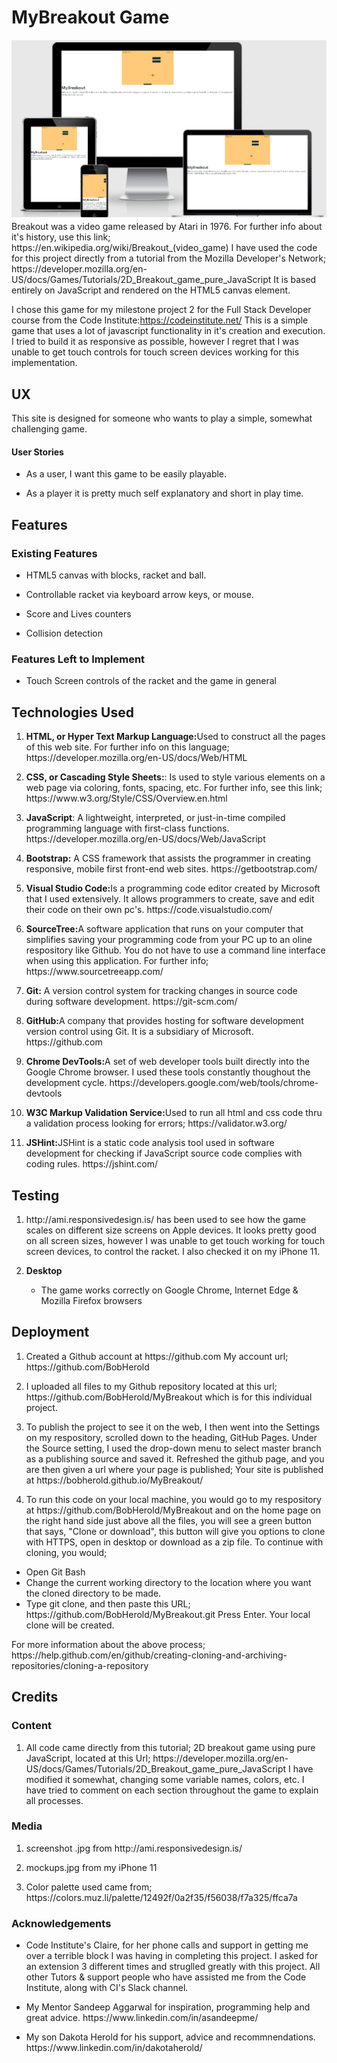 <html lang="en">
<h1>MyBreakout Game</h1>
<p>
   <a target="_blank" href="https://github.com/BobHerold/MyBreakout/tree/master/assets/images">
   <img src="assets/images/MyBreakoutAppleDevicesView.png"
   alt="Apple Devices picture of the game">
   </a>
   Breakout was a video game released by Atari in 1976. For further info about it's history, use this link; https://en.wikipedia.org/wiki/Breakout_(video_game)
   I have used the code for this project directly from a tutorial from the Mozilla Developer's Network; https://developer.mozilla.org/en-US/docs/Games/Tutorials/2D_Breakout_game_pure_JavaScript
   It is based entirely on JavaScript and rendered on the HTML5 canvas element.

   I chose this game for my milestone project 2 for the Full Stack Developer course from the Code Institute:https://codeinstitute.net/
   This is a simple game that uses a lot of javascript functionality in it's creation and execution.  I tried to build it as responsive as possible, however I regret that 
   I was unable to get touch controls for touch screen devices working for this implementation.
</p>

<h2>UX</h2>
    <p>
    This site is designed for someone who wants to play a simple, somewhat challenging game.
    </p>
<h4>User Stories</h4>
    <ul>
       <li>
           <p>  As a user, I want this game to be easily playable.</p>
       </li>
       <li>
           <p>  As a player it is pretty much self explanatory and short in play time.</p>
       </li>
     </ul>  
<h2>Features</h2>
<h3>Existing Features</h3>
    <ul>
        <li>
           <p> HTML5 canvas with blocks, racket and ball. </p>
        </li>   
        <li>
           <p> Controllable racket via keyboard arrow keys, or mouse.</p>
        </li>
        <li>
           <p> Score and Lives counters</p>
        </li>
        <li>
            <p> Collision detection</p>
        </li>   
    </ul>
<h3>Features Left to Implement</h3>
    <ul>
        <li>
            <p> Touch Screen controls of the racket and the game in general</p>
        </li>
    </ul>
<h2>Technologies Used</h2> 
    <ol>
        <li>
            <p><strong>HTML, or Hyper Text Markup Language:</strong>Used to construct all the pages of this web site. For further info on this language;
             https://developer.mozilla.org/en-US/docs/Web/HTML</p>
        </li>
        <li>
            <p><strong>CSS, or Cascading Style Sheets:</strong>: Is used to style various elements on a web page via coloring, fonts, spacing, etc. For further info, see this link; https://www.w3.org/Style/CSS/Overview.en.html
            </p>
        </li>
        <li>
            <p><strong>JavaScript</strong>: A lightweight, interpreted, or just-in-time compiled programming language with first-class functions. 
            https://developer.mozilla.org/en-US/docs/Web/JavaScript
            </p>
        </li>
        <li>
            <p><strong>Bootstrap:</strong> A CSS framework that assists the programmer in creating responsive, mobile first front-end web sites. https://getbootstrap.com/
            </p>
        </li>
        <li>
            <p><strong>Visual Studio Code:</strong>Is a programming code editor created by Microsoft that I used extensively. It allows programmers to create, save and edit their code on their own pc's. https://code.visualstudio.com/
            </p>
        </li>
        <li>
            <p><strong>SourceTree:</strong>A software application that runs on your computer that simplifies saving your programming code from your PC up to an oline respository like Github. You do not have to use a command line interface when using this application. For further info; https://www.sourcetreeapp.com/
            </p>
        </li>
        <li>
           <p><strong>Git:</strong> A version control system for tracking changes in source code during software development. https://git-scm.com/
           </p>
        </li>
        <li>
            <p><strong>GitHub:</strong>A company that provides hosting for software development version control using Git. It is a subsidiary of Microsoft. https://github.com
            </p>
        </li>
        <li>
            <p><strong>Chrome DevTools:</strong>A set of web developer tools built directly into the Google Chrome browser. I used these tools constantly thoughout the development cycle. https://developers.google.com/web/tools/chrome-devtools
            </p>
        </li>
        <li>
            <p><strong>W3C Markup Validation Service:</strong>Used to run all html and css code thru a validation process looking for errors; https://validator.w3.org/
            </p>
        </li>
        <li>
            <p><strong>JSHint:</strong>JSHint is a static code analysis tool used in software development for checking if JavaScript source code complies with coding rules.
            https://jshint.com/
            </p>
        </li>
    </ol>
<h2>Testing</h2>
    <ol>
        <li>
          <p>http://ami.responsivedesign.is/  has been used to see how the game scales on different size screens on Apple devices.  It looks pretty good on all screen sizes, however I was unable to get touch working for touch screen devices, to control the racket. I also checked it on my iPhone 11.</p>  
        </li>
        <li>
            <p><strong>Desktop</strong></p>
                <ul>
                    <li> The game works correctly on Google Chrome, Internet Edge & Mozilla Firefox browsers</li>
                </ul>
        </li>
    </ol>
<h2>Deployment</h2>
    <ol>
        <li>
            <p>Created a Github account at https://github.com My account url; https://github.com/BobHerold</p>
        </li>
        <li>
            <p>I uploaded all files to my Github repository located at this url; https://github.com/BobHerold/MyBreakout which is for this individual project.</p>
        </li>
        <li>
            <p>To publish the project to see it on the web, I then went into the Settings on my respository, scrolled down to the heading, GitHub Pages. Under the Source setting, I used the drop-down menu to select master branch as a publishing source and saved it. Refreshed the github page, and you are then given a url where your page is published; Your site is published at https://bobherold.github.io/MyBreakout/</p>
        </li>
        <li>
            <p>To run this code on your local machine, you would go to my respository at https://github.com/BobHerold/MyBreakout and on the home page on the right hand side just above all the files, you will see a green button that says, "Clone or download", this button will give you options to clone with HTTPS, open in desktop or download as a zip file. To continue with cloning, you would;</p>
        </li>
    </ol>
        <ul>
            <li>Open Git Bash</li>
            <li>Change the current working directory to the location where you want the cloned directory to be made.</li>
            <li>Type git clone, and then paste this URL; https://github.com/BobHerold/MyBreakout.git Press Enter. Your local clone will be created.</li>
        </ul> 
            <p>For more information about the above process; https://help.github.com/en/github/creating-cloning-and-archiving-repositories/cloning-a-repository</p> 
<h2>Credits</h2>
    <h3>Content</h3>
        <ol>
            <li>
                <p> All code came directly from this tutorial; 2D breakout game using pure JavaScript, located at this Url; https://developer.mozilla.org/en-US/docs/Games/Tutorials/2D_Breakout_game_pure_JavaScript  
                   I have modified it somewhat, changing some variable names, colors, etc.  I have tried to comment on each section throughout the game to explain all processes.</p>
            </li>
        </ol>
    <h3>Media</h3>
        <ol>
            <li>
                <p>screenshot .jpg from http://ami.responsivedesign.is/</p>
            </li>
            <li>
                <p>mockups.jpg from my iPhone 11</p>
            </li>
            <li>
                <p>Color palette used came from; https://colors.muz.li/palette/12492f/0a2f35/f56038/f7a325/ffca7a</p>
            </li>
         </ol>
     <h3>Acknowledgements</h3>
         <ul>
             <li>
                 <p>Code Institute's Claire, for her phone calls and support in getting me over a terrible block I was having in completing this project.  I asked for an extension 3 different times and struglled greatly with this project.  All other Tutors & support people who have assisted me from the Code Institute, along with CI's Slack channel.</p>
             </li>
              <li>
                 <p>My Mentor Sandeep Aggarwal for inspiration, programming help and great advice. https://www.linkedin.com/in/asandeepme/</p>
             </li>
             <li>
                 <p>My son Dakota Herold for his support, advice and recommnendations. https://www.linkedin.com/in/dakotaherold/</p>
             </li>
         </UL>
               
 </html>    

